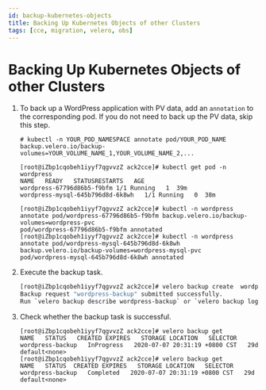 ```yaml
---
id: backup-kubernetes-objects
title: Backing Up Kubernetes Objects of other Clusters
tags: [cce, migration, velero, obs]
---
```


# Backing Up Kubernetes Objects of other Clusters

1.  To back up a WordPress application with PV data, add an `annotation` to the corresponding pod. If you do not need to back up the PV data, skip this step.
    
    ```
    # kubectl -n YOUR_POD_NAMESPACE annotate pod/YOUR_POD_NAME backup.velero.io/backup-volumes=YOUR_VOLUME_NAME_1,YOUR_VOLUME_NAME_2,...

    [root@iZbp1cqobeh1iyyf7qgvvzZ ack2cce]# kubectl get pod -n wordpress
    NAME   READY   STATUSRESTARTS   AGE
    wordpress-67796d86b5-f9bfm 1/1 Running   1  39m
    wordpress-mysql-645b796d8d-6k8wh   1/1 Running   0  38m

    [root@iZbp1cqobeh1iyyf7qgvvzZ ack2cce]# kubectl -n wordpress annotate pod/wordpress-67796d86b5-f9bfm backup.velero.io/backup-volumes=wordpress-pvc
    pod/wordpress-67796d86b5-f9bfm annotated
    [root@iZbp1cqobeh1iyyf7qgvvzZ ack2cce]# kubectl -n wordpress annotate pod/wordpress-mysql-645b796d8d-6k8wh backup.velero.io/backup-volumes=wordpress-mysql-pvc
    pod/wordpress-mysql-645b796d8d-6k8wh annotated
    ```
2.  Execute the backup task.

    ```bash
    [root@iZbp1cqobeh1iyyf7qgvvzZ ack2cce]# velero backup create  wordpress-backup --include-namespaces wordpress
    Backup request "wordpress-backup" submitted successfully.
    Run `velero backup describe wordpress-backup` or `velero backup logs wordpress-backup` for more details.
    ```
3.  Check whether the backup task is successful.
    ```
    [root@iZbp1cqobeh1iyyf7qgvvzZ ack2cce]# velero backup get
    NAME   STATUS   CREATED EXPIRES   STORAGE LOCATION   SELECTOR
    wordpress-backup   InProgress   2020-07-07 20:31:19 +0800 CST   29d   default<none>
    [root@iZbp1cqobeh1iyyf7qgvvzZ ack2cce]# velero backup get
    NAME   STATUS  CREATED EXPIRES   STORAGE LOCATION   SELECTOR
    wordpress-backup   Completed   2020-07-07 20:31:19 +0800 CST   29d   default<none>
    ```


